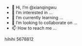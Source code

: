 - 👋 Hi, I’m @xianqingwu
- 👀 I’m interested in ...
- 🌱 I’m currently learning ...
- 💞️ I’m looking to collaborate on ...
- 📫 How to reach me ...

<!---
xianqingwu/xianqingwu is a ✨ special ✨ repository because its `README.md` (this file) appears on your GitHub profile.
You can click the Preview link to take a look at your changes.
--->

hihihi 5678812
